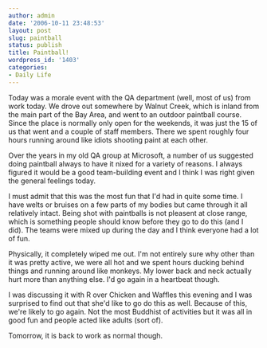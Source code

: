 ```yaml
---
author: admin
date: '2006-10-11 23:48:53'
layout: post
slug: paintball
status: publish
title: Paintball!
wordpress_id: '1403'
categories:
- Daily Life
---
```

Today was a morale event with the QA department (well, most of us) from work today. We drove out somewhere by Walnut Creek, which is inland from the main part of the Bay Area, and went to an outdoor paintball course. Since the place is normally only open for the weekends, it was just the 15 of us that went and a couple of staff members. There we spent roughly four hours running around like idiots shooting paint at each other.

Over the years in my old QA group at Microsoft, a number of us suggested doing paintball always to have it nixed for a variety of reasons. I always figured it would be a good team-building event and I think I was right given the general feelings today.

I must admit that this was the most fun that I'd had in quite some time. I have welts or bruises on a few parts of my bodies but came through it all relatively intact. Being shot with paintballs is not pleasent at close range, which is something people should know before they go to do this (and I did). The teams were mixed up during the day and I think everyone had a lot of fun.

Physically, it completely wiped me out. I'm not entirely sure why other than it was pretty active, we were all hot and we spent hours ducking behind things and running around like monkeys. My lower back and neck actually hurt more than anything else. I'd go again in a heartbeat though.

I was discussing it with R over Chicken and Waffles this evening and I was surprised to find out that she'd like to go do this as well. Because of this, we're likely to go again. Not the most Buddhist of activities but it was all in good fun and people acted like adults (sort of).

Tomorrow, it is back to work as normal though.
